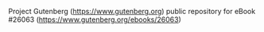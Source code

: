 Project Gutenberg (https://www.gutenberg.org) public repository for eBook #26063 (https://www.gutenberg.org/ebooks/26063)
